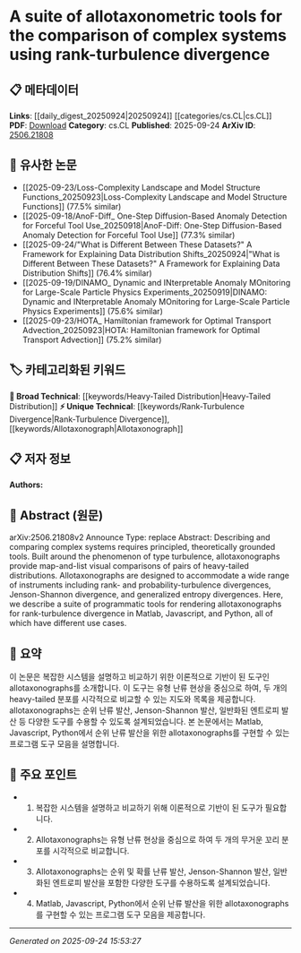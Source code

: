<!-- KEYWORD_LINKING_METADATA:
{
  "processed_timestamp": "2025-09-24T15:53:27.739877",
  "vocabulary_version": "1.0",
  "selected_keywords": [
    "Rank-Turbulence Divergence",
    "Allotaxonograph",
    "Heavy-Tailed Distribution"
  ],
  "rejected_keywords": [],
  "similarity_scores": {
    "Rank-Turbulence Divergence": 0.78,
    "Allotaxonograph": 0.8,
    "Heavy-Tailed Distribution": 0.72
  },
  "extraction_method": "AI_prompt_based",
  "budget_applied": true,
  "candidates_json": {
    "candidates": [
      {
        "surface": "rank-turbulence divergence",
        "canonical": "Rank-Turbulence Divergence",
        "aliases": [
          "rank turbulence divergence"
        ],
        "category": "unique_technical",
        "rationale": "This is a specific method central to the paper's focus, offering a unique approach to comparing complex systems.",
        "novelty_score": 0.85,
        "connectivity_score": 0.65,
        "specificity_score": 0.9,
        "link_intent_score": 0.78
      },
      {
        "surface": "allotaxonographs",
        "canonical": "Allotaxonograph",
        "aliases": [
          "allotaxonographs"
        ],
        "category": "unique_technical",
        "rationale": "A novel visualization tool introduced in the paper, crucial for understanding the comparative analysis of distributions.",
        "novelty_score": 0.88,
        "connectivity_score": 0.6,
        "specificity_score": 0.92,
        "link_intent_score": 0.8
      },
      {
        "surface": "heavy-tailed distributions",
        "canonical": "Heavy-Tailed Distribution",
        "aliases": [
          "heavy tailed distributions"
        ],
        "category": "broad_technical",
        "rationale": "Understanding heavy-tailed distributions is essential for the analysis methods discussed in the paper.",
        "novelty_score": 0.5,
        "connectivity_score": 0.7,
        "specificity_score": 0.65,
        "link_intent_score": 0.72
      }
    ],
    "ban_list_suggestions": [
      "suite",
      "tools",
      "programmatic",
      "rendering",
      "use cases"
    ]
  },
  "decisions": [
    {
      "candidate_surface": "rank-turbulence divergence",
      "resolved_canonical": "Rank-Turbulence Divergence",
      "decision": "linked",
      "scores": {
        "novelty": 0.85,
        "connectivity": 0.65,
        "specificity": 0.9,
        "link_intent": 0.78
      }
    },
    {
      "candidate_surface": "allotaxonographs",
      "resolved_canonical": "Allotaxonograph",
      "decision": "linked",
      "scores": {
        "novelty": 0.88,
        "connectivity": 0.6,
        "specificity": 0.92,
        "link_intent": 0.8
      }
    },
    {
      "candidate_surface": "heavy-tailed distributions",
      "resolved_canonical": "Heavy-Tailed Distribution",
      "decision": "linked",
      "scores": {
        "novelty": 0.5,
        "connectivity": 0.7,
        "specificity": 0.65,
        "link_intent": 0.72
      }
    }
  ]
}
-->

# A suite of allotaxonometric tools for the comparison of complex systems using rank-turbulence divergence

## 📋 메타데이터

**Links**: [[daily_digest_20250924|20250924]] [[categories/cs.CL|cs.CL]]
**PDF**: [Download](https://arxiv.org/pdf/2506.21808.pdf)
**Category**: cs.CL
**Published**: 2025-09-24
**ArXiv ID**: [2506.21808](https://arxiv.org/abs/2506.21808)

## 🔗 유사한 논문
- [[2025-09-23/Loss-Complexity Landscape and Model Structure Functions_20250923|Loss-Complexity Landscape and Model Structure Functions]] (77.5% similar)
- [[2025-09-18/AnoF-Diff_ One-Step Diffusion-Based Anomaly Detection for Forceful Tool Use_20250918|AnoF-Diff: One-Step Diffusion-Based Anomaly Detection for Forceful Tool Use]] (77.3% similar)
- [[2025-09-24/"What is Different Between These Datasets?" A Framework for Explaining Data Distribution Shifts_20250924|"What is Different Between These Datasets?" A Framework for Explaining Data Distribution Shifts]] (76.4% similar)
- [[2025-09-19/DINAMO_ Dynamic and INterpretable Anomaly MOnitoring for Large-Scale Particle Physics Experiments_20250919|DINAMO: Dynamic and INterpretable Anomaly MOnitoring for Large-Scale Particle Physics Experiments]] (75.6% similar)
- [[2025-09-23/HOTA_ Hamiltonian framework for Optimal Transport Advection_20250923|HOTA: Hamiltonian framework for Optimal Transport Advection]] (75.2% similar)

## 🏷️ 카테고리화된 키워드
**🧠 Broad Technical**: [[keywords/Heavy-Tailed Distribution|Heavy-Tailed Distribution]]
**⚡ Unique Technical**: [[keywords/Rank-Turbulence Divergence|Rank-Turbulence Divergence]], [[keywords/Allotaxonograph|Allotaxonograph]]

## 📋 저자 정보

**Authors:** 

## 📄 Abstract (원문)

arXiv:2506.21808v2 Announce Type: replace 
Abstract: Describing and comparing complex systems requires principled, theoretically grounded tools. Built around the phenomenon of type turbulence, allotaxonographs provide map-and-list visual comparisons of pairs of heavy-tailed distributions. Allotaxonographs are designed to accommodate a wide range of instruments including rank- and probability-turbulence divergences, Jenson-Shannon divergence, and generalized entropy divergences. Here, we describe a suite of programmatic tools for rendering allotaxonographs for rank-turbulence divergence in Matlab, Javascript, and Python, all of which have different use cases.

## 📝 요약

이 논문은 복잡한 시스템을 설명하고 비교하기 위한 이론적으로 기반이 된 도구인 allotaxonographs를 소개합니다. 이 도구는 유형 난류 현상을 중심으로 하여, 두 개의 heavy-tailed 분포를 시각적으로 비교할 수 있는 지도와 목록을 제공합니다. allotaxonographs는 순위 난류 발산, Jenson-Shannon 발산, 일반화된 엔트로피 발산 등 다양한 도구를 수용할 수 있도록 설계되었습니다. 본 논문에서는 Matlab, Javascript, Python에서 순위 난류 발산을 위한 allotaxonographs를 구현할 수 있는 프로그램 도구 모음을 설명합니다.

## 🎯 주요 포인트

- 1. 복잡한 시스템을 설명하고 비교하기 위해 이론적으로 기반이 된 도구가 필요합니다.
- 2. Allotaxonographs는 유형 난류 현상을 중심으로 하여 두 개의 무거운 꼬리 분포를 시각적으로 비교합니다.
- 3. Allotaxonographs는 순위 및 확률 난류 발산, Jenson-Shannon 발산, 일반화된 엔트로피 발산을 포함한 다양한 도구를 수용하도록 설계되었습니다.
- 4. Matlab, Javascript, Python에서 순위 난류 발산을 위한 allotaxonographs를 구현할 수 있는 프로그램 도구 모음을 제공합니다.


---

*Generated on 2025-09-24 15:53:27*